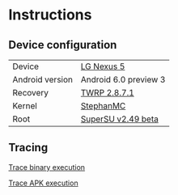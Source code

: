 # Instructions

## Device configuration
<table>
  <tr>
    <td>Device</td>
    <td><a href="https://en.wikipedia.org/wiki/Nexus_5">LG Nexus 5</a></td>
  </tr>
  <tr>
    <td>Android version</td>
    <td>Android 6.0 preview 3</td>
  </tr>
  <tr>
    <td>Recovery</td>
    <td><a href="https://twrp.me/devices/lgnexus5.html">TWRP 2.8.7.1</a></td>
  </tr>
  <tr>
    <td>Kernel</td>
    <td><a href="http://forum.xda-developers.com/google-nexus-5/development/rom-android-m-preview-2-flashable-zip-t3157299">StephanMC</a></td>
  </tr>
  <tr>
    <td>Root</td>
    <td><a href="https://download.chainfire.eu/740/SuperSU/BETA-SuperSU-v2.49.zip">SuperSU v2.49 beta</a></td>
  </tr>
</table>

## Tracing
[Trace binary execution](./trace_BIN.md)

[Trace APK execution](./trace_APK.md)
